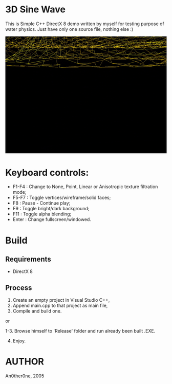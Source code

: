 # 3D Sine Wave

This is Simple C++ DirectX 8 demo written by myself for testing purpose of water physics.
Just have only one source file, nothing else :)

![](img/swave1.gif)

# Keyboard controls:

* F1-F4 : Change to None, Point, Linear or Anisotropic texture filtration mode;
* F5-F7 : Toggle vertices/wireframe/solid faces;
* F8 : Pause - Continue play;
* F9 : Toggle bright/dark background;
* F11 : Toggle alpha blending;
* Enter : Change fullscreen/windowed.

# Build

Requirements
------------

* DirectX 8

Process
-------

1. Create an empty project in Visual Studio C++, 
2. Append main.cpp to that project as main file,
3. Compile and build one.

or

1-3. Browse himself to 'Release' folder and run already been built .EXE.

4. Enjoy.

# AUTHOR
   An0ther0ne, 2005


